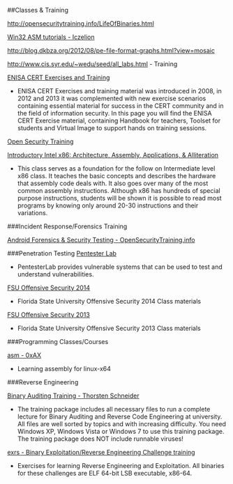 ##Classes & Training



http://opensecuritytraining.info/LifeOfBinaries.html

[Win32 ASM tutorials - Iczelion](http://win32assembly.programminghorizon.com/tutorials.html)

http://blog.dkbza.org/2012/08/pe-file-format-graphs.html?view=mosaic



http://www.cis.syr.edu/~wedu/seed/all_labs.html - Training

[ENISA CERT Exercises and Training](http://www.enisa.europa.eu/activities/cert/support/exercise)
* ENISA CERT Exercises and training material was introduced in 2008, in 2012 and 2013 it was complemented with new exercise scenarios containing essential material for success in the CERT community and in the field of information security. In this page you will find the ENISA CERT Exercise material, containing Handbook for teachers, Toolset for students and Virtual Image to support hands on training sessions. 



[Open Security Training](www.opensecuritytraining.info)


[Introductory Intel x86: Architecture, Assembly, Applications, & Alliteration](http://opensecuritytraining.info/IntroX86.html)
* This class serves as a foundation for the follow on Intermediate level x86 class. It teaches the basic concepts and describes the hardware that assembly code deals with. It also goes over many of the most common assembly instructions. Although x86 has hundreds of special purpose instructions, students will be shown it is possible to read most programs by knowing only around 20-30 instructions and their variations.




###Incident Response/Forensics Training

[Android Forensics & Security Testing - OpenSecurityTraining.info](http://opensecuritytraining.info/AndroidForensics.html)



###Penetration Testing
[Pentester Lab](https://www.pentesterlab.com/)
* PentesterLab provides vulnerable systems that can be used to test and understand vulnerabilities.

[FSU Offensive Security 2014](http://www.cs.fsu.edu/~redwood/OffensiveComputerSecurity/)
* Florida State University Offensive Security 2014 Class materials

[FSU Offensive Security 2013](http://www.cs.fsu.edu/~redwood/OffensiveSecurity/)
* Florida State University Offensive Security 2013 Class materials





###Programming Classes/Courses


[asm - 0xAX](https://github.com/0xAX/asm)
* Learning assembly for linux-x64 









###Reverse Engineering

[Binary Auditing Training - Thorsten Schneider](http://www.binary-auditing.com/)
* The training package includes all necessary files to run a complete lecture for Binary Auditing and Reverse Code Engineering at university. All files are well sorted by topics and with increasing difficulty. You need Windows XP, Windows Vista or Windows 7 to use this training package. The training package does NOT include runnable viruses! 

[exrs - Binary Exploitation/Reverse Engineering Challenge training](https://github.com/wapiflapi/exrs)
* Exercises for learning Reverse Engineering and Exploitation. All binaries for these challenges are ELF 64-bit LSB executable, x86-64.





























